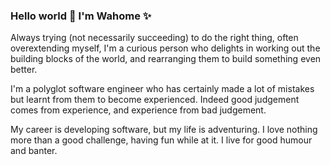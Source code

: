 ### Hello world 👋 I'm Wahome ✨

Always trying (not necessarily succeeding) to do the right thing, often overextending myself, I'm a curious person who delights in working out the building blocks of the world, and rearranging them to build something even better. 

I'm a polyglot software engineer who has certainly made a lot of mistakes but learnt from them to become experienced. Indeed good judgement comes from experience, and experience from bad judgement. 

My career is developing software, but my life is adventuring. I love nothing more than a good challenge, having fun while at it. I live for good humour and banter.

<!--
**kwahome/kwahome** is a ✨ _special_ ✨ repository because its `README.md` (this file) appears on your GitHub profile.

Here are some ideas to get you started:

- 🔭 I’m currently working on ...
- 🌱 I’m currently learning ...
- 👯 I’m looking to collaborate on ...
- 🤔 I’m looking for help with ...
- 💬 Ask me about ...
- 📫 How to reach me: ...
- 😄 Pronouns: ...
- ⚡ Fun fact: ...
-->
